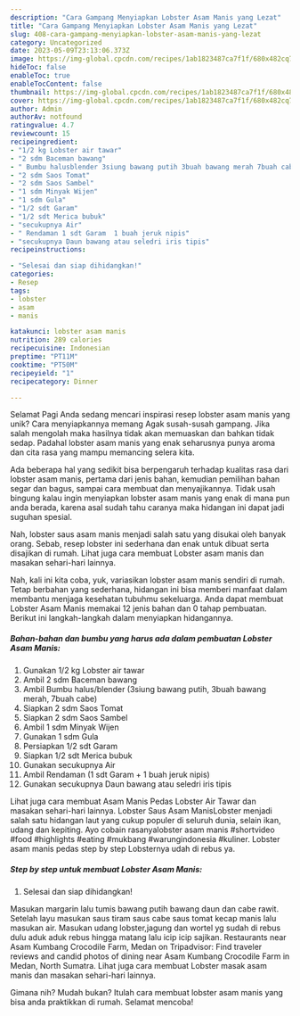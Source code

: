```yaml
---
description: "Cara Gampang Menyiapkan Lobster Asam Manis yang Lezat"
title: "Cara Gampang Menyiapkan Lobster Asam Manis yang Lezat"
slug: 408-cara-gampang-menyiapkan-lobster-asam-manis-yang-lezat
category: Uncategorized
date: 2023-05-09T23:13:06.373Z
image: https://img-global.cpcdn.com/recipes/1ab1823487ca7f1f/680x482cq70/lobster-asam-manis-foto-resep-utama.jpg
hideToc: false
enableToc: true
enableTocContent: false
thumbnail: https://img-global.cpcdn.com/recipes/1ab1823487ca7f1f/680x482cq70/lobster-asam-manis-foto-resep-utama.jpg
cover: https://img-global.cpcdn.com/recipes/1ab1823487ca7f1f/680x482cq70/lobster-asam-manis-foto-resep-utama.jpg
author: Admin
authorAv: notfound
ratingvalue: 4.7
reviewcount: 15
recipeingredient:
- "1/2 kg Lobster air tawar"
- "2 sdm Baceman bawang"
- " Bumbu halusblender 3siung bawang putih 3buah bawang merah 7buah cabe"
- "2 sdm Saos Tomat"
- "2 sdm Saos Sambel"
- "1 sdm Minyak Wijen"
- "1 sdm Gula"
- "1/2 sdt Garam"
- "1/2 sdt Merica bubuk"
- "secukupnya Air"
- " Rendaman 1 sdt Garam  1 buah jeruk nipis"
- "secukupnya Daun bawang atau seledri iris tipis"
recipeinstructions:

- "Selesai dan siap dihidangkan!"
categories:
- Resep
tags:
- lobster
- asam
- manis

katakunci: lobster asam manis 
nutrition: 289 calories
recipecuisine: Indonesian
preptime: "PT11M"
cooktime: "PT50M"
recipeyield: "1"
recipecategory: Dinner

---
```



Selamat Pagi Anda sedang mencari inspirasi resep lobster asam manis yang unik? Cara menyiapkannya memang Agak susah-susah gampang. Jika salah mengolah maka hasilnya tidak akan memuaskan dan bahkan tidak sedap. Padahal lobster asam manis yang enak seharusnya punya aroma dan cita rasa yang mampu memancing selera kita.


Ada beberapa hal yang sedikit bisa berpengaruh terhadap kualitas rasa dari lobster asam manis, pertama dari jenis bahan, kemudian pemilihan bahan segar dan bagus, sampai cara membuat dan menyajikannya. Tidak usah bingung kalau ingin menyiapkan lobster asam manis yang enak di mana pun anda berada, karena asal sudah tahu caranya maka hidangan ini dapat jadi suguhan spesial.

Nah, lobster saus asam manis menjadi salah satu yang disukai oleh banyak orang. Sebab, resep lobster ini sederhana dan enak untuk dibuat serta disajikan di rumah. Lihat juga cara membuat Lobster asam manis dan masakan sehari-hari lainnya.


Nah, kali ini kita coba, yuk, variasikan lobster asam manis sendiri di rumah. Tetap berbahan yang sederhana, hidangan ini bisa memberi manfaat dalam membantu menjaga kesehatan tubuhmu sekeluarga. Anda dapat membuat Lobster Asam Manis memakai 12 jenis bahan dan 0 tahap pembuatan. Berikut ini langkah-langkah dalam menyiapkan hidangannya.

<!--inarticleads1-->

##### Bahan-bahan dan bumbu yang harus ada dalam pembuatan Lobster Asam Manis:

1. Gunakan 1/2 kg Lobster air tawar
1. Ambil 2 sdm Baceman bawang
1. Ambil  Bumbu halus/blender (3siung bawang putih, 3buah bawang merah, 7buah cabe)
1. Siapkan 2 sdm Saos Tomat
1. Siapkan 2 sdm Saos Sambel
1. Ambil 1 sdm Minyak Wijen
1. Gunakan 1 sdm Gula
1. Persiapkan 1/2 sdt Garam
1. Siapkan 1/2 sdt Merica bubuk
1. Gunakan secukupnya Air
1. Ambil  Rendaman (1 sdt Garam + 1 buah jeruk nipis)
1. Gunakan secukupnya Daun bawang atau seledri iris tipis


Lihat juga cara membuat Asam Manis Pedas Lobster Air Tawar dan masakan sehari-hari lainnya. Lobster Saus Asam ManisLobster menjadi salah satu hidangan laut yang cukup populer di seluruh dunia, selain ikan, udang dan kepiting. Ayo cobain rasanyalobster asam manis #shortvideo #food #highlights #eating #mukbang #warungindonesia #kuliner. Lobster asam manis pedas step by step Lobsternya udah di rebus ya. 

<!--inarticleads2-->

##### Step by step untuk membuat Lobster Asam Manis:


1. Selesai dan siap dihidangkan!

Masukan margarin lalu tumis bawang putih bawang daun dan cabe rawit. Setelah layu masukan saus tiram saus cabe saus tomat kecap manis lalu masukan air. Masukan udang lobster,jagung dan wortel yg sudah di rebus dulu aduk aduk rebus hingga matang lalu icip icip sajikan. Restaurants near Asam Kumbang Crocodile Farm, Medan on Tripadvisor: Find traveler reviews and candid photos of dining near Asam Kumbang Crocodile Farm in Medan, North Sumatra. Lihat juga cara membuat Lobster masak asam manis dan masakan sehari-hari lainnya. 

Gimana nih? Mudah bukan? Itulah cara membuat lobster asam manis yang bisa anda praktikkan di rumah. Selamat mencoba!
